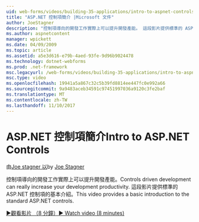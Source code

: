 ```yaml
---
uid: web-forms/videos/building-35-applications/intro-to-aspnet-controls
title: "ASP.NET 控制項簡介 |Microsoft 文件"
author: JoeStagner
description: "控制項導向的開發工作實際上可以提升開發產能。 這段影片提供標準的 ASP.NET 控制項的基本介紹。"
ms.author: aspnetcontent
manager: wpickett
ms.date: 04/09/2009
ms.topic: article
ms.assetid: a5e3d616-e79b-4aed-93fe-9d96b9024478
ms.technology: dotnet-webforms
ms.prod: .net-framework
msc.legacyurl: /web-forms/videos/building-35-applications/intro-to-aspnet-controls
msc.type: video
ms.openlocfilehash: 19941a5a867c32c5b39fd8814ee447fc0e992a66
ms.sourcegitcommit: 9a9483aceb34591c97451997036a9120c3fe2baf
ms.translationtype: MT
ms.contentlocale: zh-TW
ms.lasthandoff: 11/10/2017
---
```

<a name="intro-to-aspnet-controls"></a><span data-ttu-id="fd907-104">ASP.NET 控制項簡介</span><span class="sxs-lookup"><span data-stu-id="fd907-104">Intro to ASP.NET Controls</span></span>
====================
<span data-ttu-id="fd907-105">由[Joe stagner 以](https://github.com/JoeStagner)</span><span class="sxs-lookup"><span data-stu-id="fd907-105">by [Joe Stagner](https://github.com/JoeStagner)</span></span>

<span data-ttu-id="fd907-106">控制項導向的開發工作實際上可以提升開發產能。</span><span class="sxs-lookup"><span data-stu-id="fd907-106">Controls driven development can really increase your development productivity.</span></span> <span data-ttu-id="fd907-107">這段影片提供標準的 ASP.NET 控制項的基本介紹。</span><span class="sxs-lookup"><span data-stu-id="fd907-107">This video provides a basic introduction to the standard ASP.NET controls.</span></span>

[<span data-ttu-id="fd907-108">&#9654;觀看影片 （8 分鐘）</span><span class="sxs-lookup"><span data-stu-id="fd907-108">&#9654; Watch video (8 minutes)</span></span>](https://channel9.msdn.com/Blogs/ASP-NET-Site-Videos/intro-to-aspnet-controls)
